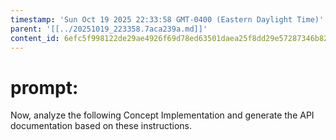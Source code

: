 ```yaml
---
timestamp: 'Sun Oct 19 2025 22:33:58 GMT-0400 (Eastern Daylight Time)'
parent: '[[../20251019_223358.7aca239a.md]]'
content_id: 6efc5f998122de29ae4926f69d78ed63501daea25f8dd29e57287346b82ec261
---
```


# prompt:

Now, analyze the following Concept Implementation and generate the API documentation based on these instructions.

```ts
```
